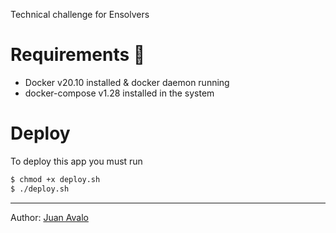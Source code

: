 Technical challenge for Ensolvers

# Requirements :wrench:

* Docker v20.10 installed & docker daemon running
* docker-compose v1.28 installed in the system

# Deploy

To deploy this app you must run

```bash
$ chmod +x deploy.sh
$ ./deploy.sh
```

---

Author: [Juan Avalo](mailto:juan.avalo@outlook.com)
